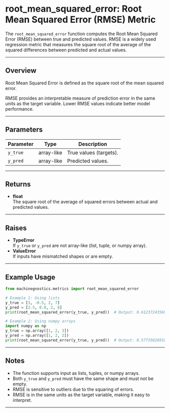 # root_mean_squared_error: Root Mean Squared Error (RMSE) Metric

The `root_mean_squared_error` function computes the Root Mean Squared Error (RMSE) between true and predicted values. RMSE is a widely used regression metric that measures the square root of the average of the squared differences between predicted and actual values.

---

## Overview

Root Mean Squared Error is defined as the square root of the mean squared error.

RMSE provides an interpretable measure of prediction error in the same units as the target variable. Lower RMSE values indicate better model performance.

---

## Parameters

| Parameter | Type         | Description                        |
|-----------|--------------|------------------------------------|
| `y_true`  | array-like   | True values (targets).             |
| `y_pred`  | array-like   | Predicted values.                  |

---

## Returns

- **float**  
  The square root of the average of squared errors between actual and predicted values.

---

## Raises

- **TypeError**  
  If `y_true` or `y_pred` are not array-like (list, tuple, or numpy array).
- **ValueError**  
  If inputs have mismatched shapes or are empty.

---

## Example Usage

```python
from machinegnostics.metrics import root_mean_squared_error

# Example 1: Using lists
y_true = [3, -0.5, 2, 7]
y_pred = [2.5, 0.0, 2, 8]
print(root_mean_squared_error(y_true, y_pred))  # Output: 0.6123724356957945

# Example 2: Using numpy arrays
import numpy as np
y_true = np.array([1, 2, 3])
y_pred = np.array([1, 2, 2])
print(root_mean_squared_error(y_true, y_pred))  # Output: 0.5773502691896257
```

---

## Notes

- The function supports input as lists, tuples, or numpy arrays.
- Both `y_true` and `y_pred` must have the same shape and must not be empty.
- RMSE is sensitive to outliers due to the squaring of errors.
- RMSE is in the same units as the target variable, making it easy to interpret.

---
